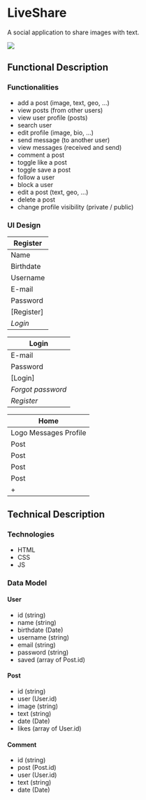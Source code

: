 # LiveShare

A social application to share images with text.

![](https://media2.giphy.com/media/v1.Y2lkPTc5MGI3NjExZ3RobG5lbW40cTRiYThqY2ZobWRpd3V1Nm5rZHRxbDNjdzZ5M2tjYiZlcD12MV9pbnRlcm5hbF9naWZfYnlfaWQmY3Q9Zw/DkilfaIfvUockwnVVH/giphy.gif)

## Functional Description

### Functionalities

- add a post (image, text, geo, ...)
- view posts (from other users)
- view user profile (posts)
- search user
- edit profile (image, bio, ...)
- send message (to another user)
- view messages (received and send)
- comment a post
- toggle like a post
- toggle save a post
- follow a user
- block a user
- edit a post (text, geo, ...)
- delete a post
- change profile visibility (private / public)

### UI Design

| **Register** |
|--------------|
| Name         |
| Birthdate    |
| Username     |
| E-mail       |
| Password     |
| [Register]   |
| _Login_      |

| **Login**         |
|-------------------|
| E-mail            |
| Password          |
| [Login]           |
| _Forgot password_ |
| _Register_        |

| **Home**              |
|-----------------------|
| Logo Messages Profile |
| Post                  |
| Post                  |
| Post                  |
| Post                  |
| +                     |

## Technical Description

### Technologies

- HTML
- CSS
- JS

### Data Model

#### User
- id (string)
- name (string)
- birthdate (Date)
- username (string)
- email (string)
- password (string)
- saved (array of Post.id)

#### Post
- id (string)
- user (User.id)
- image (string)
- text (string)
- date (Date)
- likes (array of User.id)

#### Comment
- id (string)
- post (Post.id)
- user (User.id)
- text (string)
- date (Date)